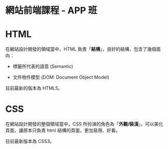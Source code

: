 # 網站前端課程 - APP 班

# HTML

在網站設計開發的領域當中，HTML 負責「**結構**」，良好的結構，包含了幾個面向：

* 標籤所代表的語意 \(Semantic\)

* 文件物件模型 \(DOM: Document Object Model\)

目前最新的版本為 HTML5。

# CSS

在網站設計開發的整個領域當中，CSS 所扮演的角色為「**外觀/裝潢**」，可以美化頁面，讓原本只負責 html 結構的頁面，更加易用、好看。

目前最新版本為 CSS3。

